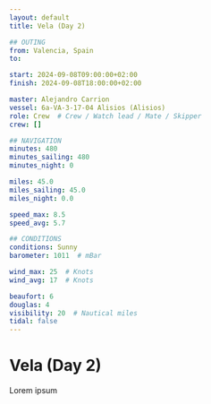 ```yaml
---
layout: default
title: Vela (Day 2)

## OUTING
from: Valencia, Spain
to: 

start: 2024-09-08T09:00:00+02:00
finish: 2024-09-08T18:00:00+02:00

master: Alejandro Carrion
vessel: 6a-VA-3-17-04 Alisios (Alisios)
role: Crew  # Crew / Watch lead / Mate / Skipper
crew: []

## NAVIGATION
minutes: 480
minutes_sailing: 480
minutes_night: 0

miles: 45.0
miles_sailing: 45.0
miles_night: 0.0

speed_max: 8.5
speed_avg: 5.7

## CONDITIONS
conditions: Sunny
barometer: 1011  # mBar

wind_max: 25  # Knots
wind_avg: 17  # Knots

beaufort: 6
douglas: 4
visibility: 20  # Nautical miles
tidal: false
---
```


# Vela (Day 2)

Lorem ipsum